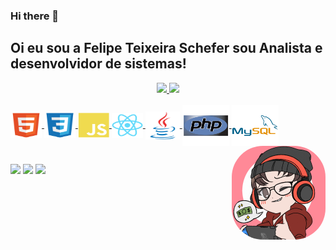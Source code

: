 ### Hi there 👋

<!--
**FelipeSchefer/FelipeSchefer** is a ✨ _special_ ✨ repository because its `README.md` (this file) appears on your GitHub profile.

Here are some ideas to get you started:

- 🔭 I’m currently working on ...
- 🌱 I’m currently learning ...
- 👯 I’m looking to collaborate on ...
- 🤔 I’m looking for help with ...
- 💬 Ask me about ...
- 📫 How to reach me: ...
- 😄 Pronouns: ...
- ⚡ Fun fact: ...
-->

## Oi eu sou a Felipe Teixeira Schefer sou Analista e desenvolvidor de sistemas!
<div align="center">
  <a href="https://github.com/FelipeSchefer">
  <img height="180em" src="https://github-readme-stats.vercel.app/api?username=FelipeSchefer&show_icons=true&theme=dracula&include_all_commits=true&count_private=true"/>
  <img height="180em" src="https://github-readme-stats.vercel.app/api/top-langs/?username=FelipeSchefer&layout=compact&langs_count=7&theme=dracula"/>
</div>
<div style="display: inline_block"><br>
  <img align="center" alt="Felipe-HTML" height="40" width="50" src="https://raw.githubusercontent.com/devicons/devicon/master/icons/html5/html5-original.svg">
  <img align="center" alt="Felipe-CSS" height="40" width="50" src="https://raw.githubusercontent.com/devicons/devicon/master/icons/css3/css3-original.svg">
  <img align="center" alt="Felipe-Js" height="40" width="50" src="https://raw.githubusercontent.com/devicons/devicon/master/icons/javascript/javascript-plain.svg">
<!--   <img align="center" alt="Felipe-Ts" height="30" width="40" src="https://raw.githubusercontent.com/devicons/devicon/master/icons/typescript/typescript-plain.svg"> -->
  <img align="center" alt="Felipe-React" height="40" width="50" src="https://raw.githubusercontent.com/devicons/devicon/master/icons/react/react-original.svg">
<!--    <img align="center" alt="Felipe-Angular" height="40" width="50" src="https://raw.githubusercontent.com/devicons/devicon/2ae2a900d2f041da66e950e4d48052658d850630/icons/angularjs/angularjs-original.svg"> -->
<!--   <img align="center" alt="Felipe-Python" height="30" width="40" src="https://raw.githubusercontent.com/devicons/devicon/master/icons/python/python-original.svg"> -->
  <img align="center" alt="Felipe-Java" height="45" width="55" src="https://raw.githubusercontent.com/devicons/devicon/2ae2a900d2f041da66e950e4d48052658d850630/icons/java/java-original.svg">
  <img align="center" alt="Felipe-Php" height="65" width="75" src="https://raw.githubusercontent.com/devicons/devicon/2ae2a900d2f041da66e950e4d48052658d850630/icons/php/php-original.svg">
  <img align="center" alt="Felipe-MySQL" height="65" width="75" src="https://raw.githubusercontent.com/devicons/devicon/2ae2a900d2f041da66e950e4d48052658d850630/icons/mysql/mysql-original-wordmark.svg">
<!--   <img align="center" alt="Felipe-Docker" height="65" width="75" src="https://raw.githubusercontent.com/devicons/devicon/2ae2a900d2f041da66e950e4d48052658d850630/icons/docker/docker-original.svg">
  <img align="center" alt="Felipe-Docker" height="55" width="65" src="https://raw.githubusercontent.com/devicons/devicon/2ae2a900d2f041da66e950e4d48052658d850630/icons/linux/linux-original.svg"> -->
  <img align="right" alt="Felipe-Picture" height="150" style="border-radius:50px;" src="https://github.com/FelipeSchefer/FelipeSchefer/blob/main/ezgif-7-8945f1606f5d.gif">
  
  
</div>
  
  ##
 
<div> 
<!--   <a href="" target="_blank"><img src="https://img.shields.io/badge/YouTube-FF0000?style=for-the-badge&logo=youtube&logoColor=white" target="_blank"></a> -->
<!--   <a href="" target="_blank"><img src="https://img.shields.io/badge/-Instagram-%23E4405F?style=for-the-badge&logo=instagram&logoColor=white" target="_blank"></a> -->
 	<a href="https://twitter.com/Felipe46038819" target="_blank"><img src="https://img.shields.io/badge/Twitter-1DA1F2?style=for-the-badge&logo=twitter&logoColor=white" target="_blank"></a>
<!--  <a href="https://discord.gg/pDbY76q8Qf" target="_blank"><img src="https://img.shields.io/badge/Discord-7289DA?style=for-the-badge&logo=discord&logoColor=white" target="_blank"></a>  -->
  <a href = "felipe_official@outlook.com"><img src="https://img.shields.io/badge/Microsoft_Outlook-0078D4?style=for-the-badge&logo=microsoft-outlook&logoColor=white" target="_blank"></a>
  <a href="https://www.linkedin.com/in/felipe-s-2b5735115/" target="_blank"><img src="https://img.shields.io/badge/-LinkedIn-%230077B5?style=for-the-badge&logo=linkedin&logoColor=white" target="_blank"></a> 
 
<!--   ![Snake animation](https://github.com/rafaballerini/rafaballerini/blob/output/github-contribution-grid-snake.svg) -->
 
</div>
